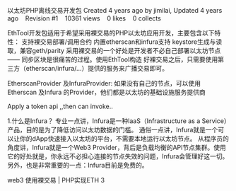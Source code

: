 以太坊PHP离线交易开发包
Created 4 years ago by jimilai, Updated 4 years ago    Revision #1    10361 views    0 likes    0 collects

EthTool开发包适用于希望采用裸交易的PHP以太坊应用开发，主要包含以下特性：
支持裸交易部署/调用合约
内置etherscan和infura支持
keystore生成与读取，兼容geth/parity
采用裸交易的一个好处是开发者不必自己部署以太坊节点 —— 同步区块是很痛苦的过程。使用EthTool构造 好裸交易之后，只需要使用第三方（etherscan/infura/...）提供的服务来广播交易即可。


EtherscanProvider 及InfuraProvider: 如果没有自己的节点，可以使用Etherscan 及Infura 的Provider，他们都是以太坊的基础设施服务提供商

Apply a token api ,,then can invoke..

1.什么是Infura？
专业一点讲，Infura是一种IaaS（Infrastructure as a Service）产品，目的是为了降低访问以太坊数据的门槛。
通俗一点讲，Infura就是一个可以让你的dApp快速接入以太坊的平台，不需要本地运行以太坊节点。
从程序员的角度讲，Infura就是一个Web3 Provider，背后是负载均衡的API节点集群。使用它的好处就是，你永远不必担心连接的节点失效的问题，Infura会管理好这一切。
另外，也是非常重要的一点：Infura目前是免费的。


web3 使用裸交易 | PHP实现ETH 3

